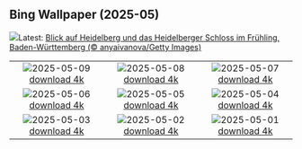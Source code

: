 ## Bing Wallpaper (2025-05)
![](https://www.bing.com/th?id=OHR.HeidelbergSpring_DE-DE1255336849_UHD.jpg&w=1000)Latest: [Blick auf Heidelberg und das Heidelberger Schloss im Frühling, Baden-Württemberg (© anyaivanova/Getty Images)](https://www.bing.com/th?id=OHR.HeidelbergSpring_DE-DE1255336849_UHD.jpg)

|      |      |      |
| :----: | :----: | :----: |
|![](https://www.bing.com/th?id=OHR.CuteChameleon_DE-DE1145473262_UHD.jpg&pid=hp&w=384&h=216&rs=1&c=4)2025-05-09 [download 4k](https://www.bing.com/th?id=OHR.CuteChameleon_DE-DE1145473262_UHD.jpg)|![](https://www.bing.com/th?id=OHR.RhyoliteDonkeys_DE-DE0880172671_UHD.jpg&pid=hp&w=384&h=216&rs=1&c=4)2025-05-08 [download 4k](https://www.bing.com/th?id=OHR.RhyoliteDonkeys_DE-DE0880172671_UHD.jpg)|![](https://www.bing.com/th?id=OHR.DunluceIreland_DE-DE2678397911_UHD.jpg&pid=hp&w=384&h=216&rs=1&c=4)2025-05-07 [download 4k](https://www.bing.com/th?id=OHR.DunluceIreland_DE-DE2678397911_UHD.jpg)|
|![](https://www.bing.com/th?id=OHR.FlyoverNamibia_DE-DE0196935378_UHD.jpg&pid=hp&w=384&h=216&rs=1&c=4)2025-05-06 [download 4k](https://www.bing.com/th?id=OHR.FlyoverNamibia_DE-DE0196935378_UHD.jpg)|![](https://www.bing.com/th?id=OHR.YohoNP_DE-DE0247251687_UHD.jpg&pid=hp&w=384&h=216&rs=1&c=4)2025-05-05 [download 4k](https://www.bing.com/th?id=OHR.YohoNP_DE-DE0247251687_UHD.jpg)|![](https://www.bing.com/th?id=OHR.SevilleNaboo_DE-DE9420581107_UHD.jpg&pid=hp&w=384&h=216&rs=1&c=4)2025-05-04 [download 4k](https://www.bing.com/th?id=OHR.SevilleNaboo_DE-DE9420581107_UHD.jpg)|
|![](https://www.bing.com/th?id=OHR.SchlossMoritzburg_DE-DE9218601077_UHD.jpg&pid=hp&w=384&h=216&rs=1&c=4)2025-05-03 [download 4k](https://www.bing.com/th?id=OHR.SchlossMoritzburg_DE-DE9218601077_UHD.jpg)|![](https://www.bing.com/th?id=OHR.BrazilHeron_DE-DE1974794289_UHD.jpg&pid=hp&w=384&h=216&rs=1&c=4)2025-05-02 [download 4k](https://www.bing.com/th?id=OHR.BrazilHeron_DE-DE1974794289_UHD.jpg)|![](https://www.bing.com/th?id=OHR.PinkPlumeria_DE-DE1954010737_UHD.jpg&pid=hp&w=384&h=216&rs=1&c=4)2025-05-01 [download 4k](https://www.bing.com/th?id=OHR.PinkPlumeria_DE-DE1954010737_UHD.jpg)|
